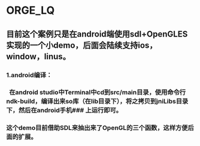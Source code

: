 # ORGE_LQ
## 目前这个案例只是在android端使用sdl+OpenGLES实现的一个小demo，后面会陆续支持ios，window，linus。
### 1.android编译：
###   在android studio中Terminal中cd到src/main目录，使用命令行ndk-build，编译出来so库（在lib目录下），将之拷贝到jniLibs目录下，然后在android手机### 上运行即可。
### 这个demo目前借助SDL来抽出来了OpenGL的三个函数，这样方便后面的扩展。
